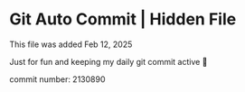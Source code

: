 # Git Auto Commit | Hidden File

This file was added Feb 12, 2025

Just for fun and keeping my daily git commit active 🤪

commit number: 2130890
